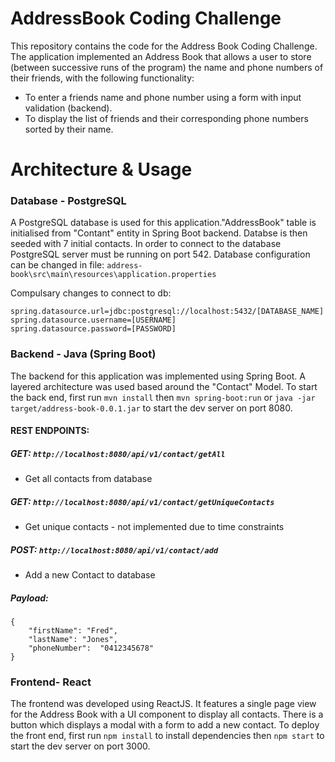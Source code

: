 # AddressBook Coding Challenge

This repository contains the code for the Address Book Coding Challenge. Τhe application implemented an Address Book that allows
a user to store (between successive runs of the program) the name and phone numbers of their friends, with the following functionality:
- To enter a friends name and phone number using a form with input validation (backend).
- To display the list of friends and their corresponding phone numbers sorted by their name.

# Architecture & Usage

### Database - PostgreSQL

A PostgreSQL database is used for this application."AddressBook" table is initialised from "Contant" entity in Spring Boot backend. Databse is then seeded with 7 initial contacts. In order to connect to the database PostgreSQL server must be running on port 542.
Database configuration can be changed in file: `address-book\src\main\resources\application.properties`

Compulsary changes to connect to db:
```
spring.datasource.url=jdbc:postgresql://localhost:5432/[DATABASE_NAME]
spring.datasource.username=[USERNAME]
spring.datasource.password=[PASSWORD]
```

### Backend - Java (Spring Boot) 

The backend for this application was implemented using Spring Boot. A layered architecture was used based around the "Contact" Model.
To start the back end, first run `mvn install` then `mvn spring-boot:run` or `java -jar target/address-book-0.0.1.jar` to start the dev server on port 8080.

#### REST ENDPOINTS:

##### GET: `http://localhost:8080/api/v1/contact/getAll`
- Get all contacts from database

##### GET: `http://localhost:8080/api/v1/contact/getUniqueContacts`
- Get unique contacts - not implemented due to time constraints

##### POST: `http://localhost:8080/api/v1/contact/add`
- Add a new Contact to database 

##### Payload:
```
{
	"firstName": "Fred",
	"lastName": "Jones",
	"phoneNumber":  "0412345678" 
}
```

### Frontend- React

The frontend was developed using ReactJS. It features a single page view for the Address Book with a UI component to display all contacts.
There is a button which displays a modal with a form to add a new contact.
To deploy the front end, first run `npm install` to install dependencies then `npm start` to start the dev server on port 3000.
